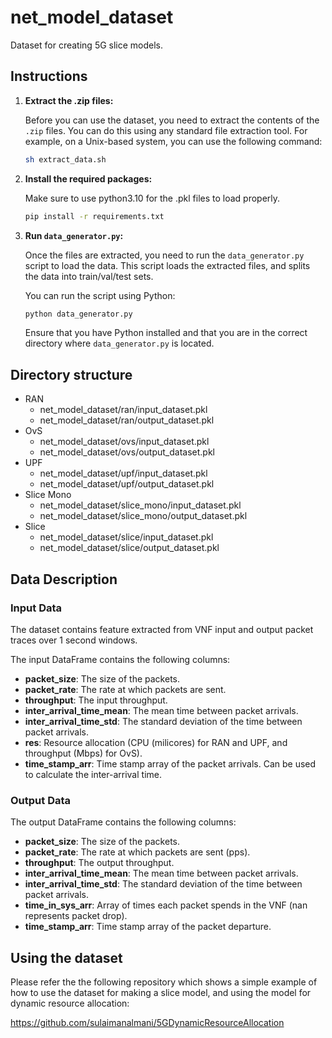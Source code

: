 # net_model_dataset
Dataset for creating 5G slice models.

## Instructions

1. **Extract the .zip files:**

   Before you can use the dataset, you need to extract the contents of the `.zip` files. You can do this using any standard file extraction tool. For example, on a Unix-based system, you can use the following command:

   ```bash
   sh extract_data.sh
   ```

2. **Install the required packages:**

   Make sure to use python3.10 for the .pkl files to load properly.

   ```bash
   pip install -r requirements.txt
   ```

3. **Run `data_generator.py`:**

   Once the files are extracted, you need to run the `data_generator.py` script to load the data. This script loads the extracted files, and splits the data into train/val/test sets.

   You can run the script using Python:

   ```bash
   python data_generator.py
   ```

   Ensure that you have Python installed and that you are in the correct directory where `data_generator.py` is located.

## Directory structure
- RAN
   - net_model_dataset/ran/input_dataset.pkl
   - net_model_dataset/ran/output_dataset.pkl
- OvS
   - net_model_dataset/ovs/input_dataset.pkl
   - net_model_dataset/ovs/output_dataset.pkl
- UPF
   - net_model_dataset/upf/input_dataset.pkl
   - net_model_dataset/upf/output_dataset.pkl
- Slice Mono
   - net_model_dataset/slice_mono/input_dataset.pkl
   - net_model_dataset/slice_mono/output_dataset.pkl
- Slice
   - net_model_dataset/slice/input_dataset.pkl
   - net_model_dataset/slice/output_dataset.pkl


## Data Description

### Input Data

The dataset contains feature extracted from VNF input and output packet traces over 1 second windows.

The input DataFrame contains the following columns:

- **packet_size**: The size of the packets.
- **packet_rate**: The rate at which packets are sent.
- **throughput**: The input throughput.
- **inter_arrival_time_mean**: The mean time between packet arrivals.
- **inter_arrival_time_std**: The standard deviation of the time between packet arrivals.
- **res**: Resource allocation (CPU (milicores) for RAN and UPF, and throughput (Mbps) for OvS).
- **time_stamp_arr**: Time stamp array of the packet arrivals. Can be used to calculate the inter-arrival time.

### Output Data

The output DataFrame contains the following columns:

- **packet_size**: The size of the packets.
- **packet_rate**: The rate at which packets are sent (pps).
- **throughput**: The output throughput.
- **inter_arrival_time_mean**: The mean time between packet arrivals.
- **inter_arrival_time_std**: The standard deviation of the time between packet arrivals.
- **time_in_sys_arr**: Array of times each packet spends in the VNF (nan represents packet drop).
- **time_stamp_arr**: Time stamp array of the packet departure.


## Using the dataset

Please refer the the following repository which shows a simple example of how to use the dataset for making a slice model, and using the model for dynamic resource allocation:

https://github.com/sulaimanalmani/5GDynamicResourceAllocation